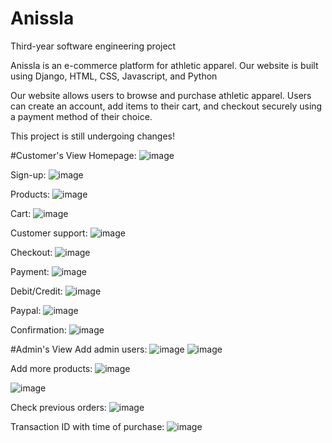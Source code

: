 # Anissla


Third-year software engineering project

Anissla is an e-commerce platform for athletic apparel. Our website is built using Django, HTML, CSS, Javascript, and Python


Our website allows users to browse and purchase athletic apparel. Users can create an account, add items to their cart, and checkout securely using a payment method of their choice.


This project is still undergoing changes! 

#Customer's View
Homepage: 
![image](https://user-images.githubusercontent.com/93403773/230295325-243bca91-e932-44d8-bd48-482ca78f1c78.png)

Sign-up:
![image](https://user-images.githubusercontent.com/93403773/230295408-dcce886f-ae02-46c8-9278-332e90723e4e.png)

Products:
![image](https://user-images.githubusercontent.com/93403773/230295508-94471718-0578-4d45-baac-cae8b88dbf56.png)

Cart: 
![image](https://user-images.githubusercontent.com/93403773/230295565-45e18dda-ba75-4246-a3eb-523ffc884326.png)

Customer support:
![image](https://user-images.githubusercontent.com/93403773/230295623-f4e9c36a-bcd6-4ad4-a6ba-3376724cf336.png)

Checkout:
![image](https://user-images.githubusercontent.com/93403773/230296348-3fadf2f6-0cbc-4eb1-8241-146cb972684f.png)

Payment:
![image](https://user-images.githubusercontent.com/93403773/230295745-885c2a80-c512-4d21-8e3d-ae49890e99a6.png)

Debit/Credit:
![image](https://user-images.githubusercontent.com/93403773/230295796-ed15e49b-cf7e-480c-983c-783f4b9ea6bf.png)

Paypal:
![image](https://user-images.githubusercontent.com/93403773/230295893-de3fa662-d815-497b-8394-6029807bda8a.png)

Confirmation:
![image](https://user-images.githubusercontent.com/93403773/230296033-ebe149d0-10e7-4611-af7e-070d8e489e5e.png)


#Admin's View
Add admin users:
![image](https://user-images.githubusercontent.com/93403773/230296777-cbe6d43a-ccaf-4e76-9491-feac817ebf1e.png)
![image](https://user-images.githubusercontent.com/93403773/230296860-9425f484-1535-4010-89a0-cb2a2fd36729.png)

Add more products:
![image](https://user-images.githubusercontent.com/93403773/230296941-dc4f3ba5-5a2b-4d4d-a8ec-85aaed52da88.png)

![image](https://user-images.githubusercontent.com/93403773/230296979-a6585208-d5f5-46d4-ae69-1c7e31a7f1fb.png)

Check previous orders:
![image](https://user-images.githubusercontent.com/93403773/230297092-48249c0d-2c3c-492b-b0d9-1e66fe082511.png)

Transaction ID with time of purchase:
![image](https://user-images.githubusercontent.com/93403773/230297259-5aebeff7-4539-4326-8862-e669160170df.png)

